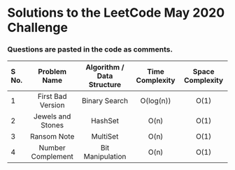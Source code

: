 # Solutions to the LeetCode May 2020 Challenge

### Questions are pasted in the code as comments.
| S No. | Problem Name | Algorithm / Data Structure | Time Complexity | Space Complexity |
| :--- | :---: | :---: | :---: | :---: | 
| 1 | First Bad Version | Binary Search | O(log(n)) | O(1) |
| 2 | Jewels and Stones | HashSet  | O(n) | O(1) |
| 3 | Ransom Note | MultiSet | O(n) | O(1) |
| 4 | Number Complement | Bit Manipulation | O(n) | O(1) |
